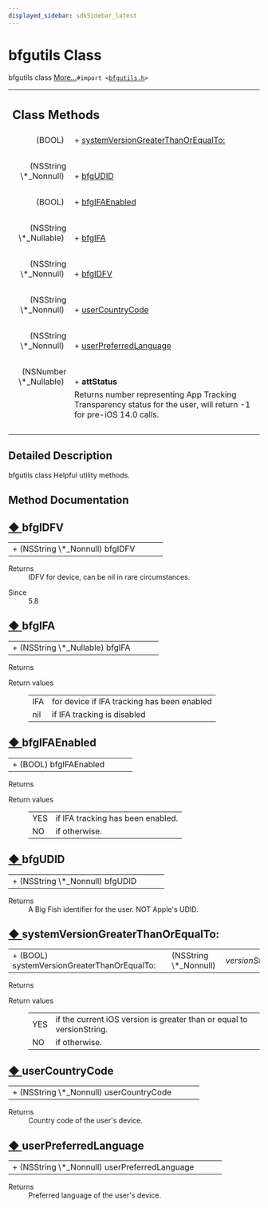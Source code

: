 ```yaml
---
displayed_sidebar: sdkSidebar_latest
---  
```

# bfgutils Class 

<div class="contents">bfgutils class    <a href="interfacebfgutils.html#details">More...</a><code>#import &lt;<a class="el" href="bfgutils_8h_source.html">bfgutils.h</a>&gt;</code><table class="memberdecls"><tr class="heading"><td colspan="2"><h2 class="groupheader"><a id="pub-static-methods" name="pub-static-methods"></a> Class Methods</h2></td></tr><tr class="memitem:ac2d20781a550a019ba317fbfcc5e7442"><td class="memItemLeft" align="right" valign="top">(BOOL)&#160;</td><td class="memItemRight" valign="bottom">+ <a class="el" href="interfacebfgutils.html#ac2d20781a550a019ba317fbfcc5e7442">systemVersionGreaterThanOrEqualTo:</a></td></tr><tr class="separator:ac2d20781a550a019ba317fbfcc5e7442"><td class="memSeparator" colspan="2">&#160;</td></tr><tr class="memitem:afc2842c83ea4cac239827be7af4fb30b"><td class="memItemLeft" align="right" valign="top">(NSString \*_Nonnull)&#160;</td><td class="memItemRight" valign="bottom">+ <a class="el" href="interfacebfgutils.html#afc2842c83ea4cac239827be7af4fb30b">bfgUDID</a></td></tr><tr class="separator:afc2842c83ea4cac239827be7af4fb30b"><td class="memSeparator" colspan="2">&#160;</td></tr><tr class="memitem:a7259b2acf8b5baa76bfb93cb3f8303eb"><td class="memItemLeft" align="right" valign="top">(BOOL)&#160;</td><td class="memItemRight" valign="bottom">+ <a class="el" href="interfacebfgutils.html#a7259b2acf8b5baa76bfb93cb3f8303eb">bfgIFAEnabled</a></td></tr><tr class="separator:a7259b2acf8b5baa76bfb93cb3f8303eb"><td class="memSeparator" colspan="2">&#160;</td></tr><tr class="memitem:a0f548f70f6ec95280b01e77416432fea"><td class="memItemLeft" align="right" valign="top">(NSString \*_Nullable)&#160;</td><td class="memItemRight" valign="bottom">+ <a class="el" href="interfacebfgutils.html#a0f548f70f6ec95280b01e77416432fea">bfgIFA</a></td></tr><tr class="separator:a0f548f70f6ec95280b01e77416432fea"><td class="memSeparator" colspan="2">&#160;</td></tr><tr class="memitem:a9f633b3c22468bbd9ba5e26e87825845"><td class="memItemLeft" align="right" valign="top">(NSString \*_Nonnull)&#160;</td><td class="memItemRight" valign="bottom">+ <a class="el" href="interfacebfgutils.html#a9f633b3c22468bbd9ba5e26e87825845">bfgIDFV</a></td></tr><tr class="separator:a9f633b3c22468bbd9ba5e26e87825845"><td class="memSeparator" colspan="2">&#160;</td></tr><tr class="memitem:a3e427f96421b95bd9dde608b19a57640"><td class="memItemLeft" align="right" valign="top">(NSString \*_Nonnull)&#160;</td><td class="memItemRight" valign="bottom">+ <a class="el" href="interfacebfgutils.html#a3e427f96421b95bd9dde608b19a57640">userCountryCode</a></td></tr><tr class="separator:a3e427f96421b95bd9dde608b19a57640"><td class="memSeparator" colspan="2">&#160;</td></tr><tr class="memitem:a633aa099bdd70c49ba66e74ebaff3cbc"><td class="memItemLeft" align="right" valign="top">(NSString \*_Nonnull)&#160;</td><td class="memItemRight" valign="bottom">+ <a class="el" href="interfacebfgutils.html#a633aa099bdd70c49ba66e74ebaff3cbc">userPreferredLanguage</a></td></tr><tr class="separator:a633aa099bdd70c49ba66e74ebaff3cbc"><td class="memSeparator" colspan="2">&#160;</td></tr><tr class="memitem:a1222c0b5d0be4c91816a067fe4b6a6e4"><td class="memItemLeft" align="right" valign="top"><a id="a1222c0b5d0be4c91816a067fe4b6a6e4" name="a1222c0b5d0be4c91816a067fe4b6a6e4"></a> (NSNumber \*_Nullable)&#160;</td><td class="memItemRight" valign="bottom">+ <b>attStatus</b></td></tr><tr class="memdesc:a1222c0b5d0be4c91816a067fe4b6a6e4"><td class="mdescLeft">&#160;</td><td class="mdescRight">Returns number representing App Tracking Transparency status for the user, will return -1 for pre-iOS 14.0 calls. <br /></td></tr><tr class="separator:a1222c0b5d0be4c91816a067fe4b6a6e4"><td class="memSeparator" colspan="2">&#160;</td></tr></table><a name="details" id="details"></a><h2 class="groupheader">Detailed Description</h2><div class="textblock">bfgutils class Helpful utility methods. </div><h2 class="groupheader">Method Documentation</h2><a id="a9f633b3c22468bbd9ba5e26e87825845" name="a9f633b3c22468bbd9ba5e26e87825845"></a><h2 class="memtitle"><span class="permalink"><a href="#a9f633b3c22468bbd9ba5e26e87825845">&#9670;&nbsp;</a></span>bfgIDFV</h2><div class="memitem"><div class="memproto"><table class="memname"><tr><td class="memname">+ (NSString \*_Nonnull) bfgIDFV </td><td></td><td class="paramname"></td><td></td></tr></table></div><div class="memdoc"><dl class="section return"><dt>Returns</dt><dd>IDFV for device, can be nil in rare circumstances. </dd></dl><dl class="section since"><dt>Since</dt><dd>5.8 </dd></dl></div></div><a id="a0f548f70f6ec95280b01e77416432fea" name="a0f548f70f6ec95280b01e77416432fea"></a><h2 class="memtitle"><span class="permalink"><a href="#a0f548f70f6ec95280b01e77416432fea">&#9670;&nbsp;</a></span>bfgIFA</h2><div class="memitem"><div class="memproto"><table class="memname"><tr><td class="memname">+ (NSString \*_Nullable) bfgIFA </td><td></td><td class="paramname"></td><td></td></tr></table></div><div class="memdoc"><dl class="section return"><dt>Returns</dt><dd></dd></dl><dl class="retval"><dt>Return values</dt><dd><table class="retval"><tr><td class="paramname">IFA</td><td>for device if IFA tracking has been enabled </td></tr><tr><td class="paramname">nil</td><td>if IFA tracking is disabled </td></tr></table></dd></dl></div></div><a id="a7259b2acf8b5baa76bfb93cb3f8303eb" name="a7259b2acf8b5baa76bfb93cb3f8303eb"></a><h2 class="memtitle"><span class="permalink"><a href="#a7259b2acf8b5baa76bfb93cb3f8303eb">&#9670;&nbsp;</a></span>bfgIFAEnabled</h2><div class="memitem"><div class="memproto"><table class="memname"><tr><td class="memname">+ (BOOL) bfgIFAEnabled </td><td></td><td class="paramname"></td><td></td></tr></table></div><div class="memdoc"><dl class="section return"><dt>Returns</dt><dd></dd></dl><dl class="retval"><dt>Return values</dt><dd><table class="retval"><tr><td class="paramname">YES</td><td>if IFA tracking has been enabled. </td></tr><tr><td class="paramname">NO</td><td>if otherwise. </td></tr></table></dd></dl></div></div><a id="afc2842c83ea4cac239827be7af4fb30b" name="afc2842c83ea4cac239827be7af4fb30b"></a><h2 class="memtitle"><span class="permalink"><a href="#afc2842c83ea4cac239827be7af4fb30b">&#9670;&nbsp;</a></span>bfgUDID</h2><div class="memitem"><div class="memproto"><table class="memname"><tr><td class="memname">+ (NSString \*_Nonnull) bfgUDID </td><td></td><td class="paramname"></td><td></td></tr></table></div><div class="memdoc"><dl class="section return"><dt>Returns</dt><dd>A Big Fish identifier for the user. NOT Apple's UDID. </dd></dl></div></div><a id="ac2d20781a550a019ba317fbfcc5e7442" name="ac2d20781a550a019ba317fbfcc5e7442"></a><h2 class="memtitle"><span class="permalink"><a href="#ac2d20781a550a019ba317fbfcc5e7442">&#9670;&nbsp;</a></span>systemVersionGreaterThanOrEqualTo:</h2><div class="memitem"><div class="memproto"><table class="memname"><tr><td class="memname">+ (BOOL) systemVersionGreaterThanOrEqualTo: </td><td></td><td class="paramtype">(NSString \*_Nonnull)&#160;</td><td class="paramname"><em>versionString</em></td><td></td></tr></table></div><div class="memdoc"><dl class="section return"><dt>Returns</dt><dd></dd></dl><dl class="retval"><dt>Return values</dt><dd><table class="retval"><tr><td class="paramname">YES</td><td>if the current iOS version is greater than or equal to versionString. </td></tr><tr><td class="paramname">NO</td><td>if otherwise. </td></tr></table></dd></dl></div></div><a id="a3e427f96421b95bd9dde608b19a57640" name="a3e427f96421b95bd9dde608b19a57640"></a><h2 class="memtitle"><span class="permalink"><a href="#a3e427f96421b95bd9dde608b19a57640">&#9670;&nbsp;</a></span>userCountryCode</h2><div class="memitem"><div class="memproto"><table class="memname"><tr><td class="memname">+ (NSString \*_Nonnull) userCountryCode </td><td></td><td class="paramname"></td><td></td></tr></table></div><div class="memdoc"><dl class="section return"><dt>Returns</dt><dd>Country code of the user's device. </dd></dl></div></div><a id="a633aa099bdd70c49ba66e74ebaff3cbc" name="a633aa099bdd70c49ba66e74ebaff3cbc"></a><h2 class="memtitle"><span class="permalink"><a href="#a633aa099bdd70c49ba66e74ebaff3cbc">&#9670;&nbsp;</a></span>userPreferredLanguage</h2><div class="memitem"><div class="memproto"><table class="memname"><tr><td class="memname">+ (NSString \*_Nonnull) userPreferredLanguage </td><td></td><td class="paramname"></td><td></td></tr></table></div><div class="memdoc"><dl class="section return"><dt>Returns</dt><dd>Preferred language of the user's device. </dd></dl></div></div></div> 
